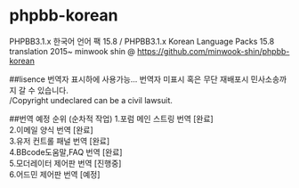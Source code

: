 # phpbb-korean
PHPBB3.1.x 한국어 언어 팩 15.8 / PHPBB3.1.x Korean Language Packs 15.8 <br/>
translation	2015~ minwook shin @ https://github.com/minwook-shin/phpbb-korean

##lisence
번역자 표시하에 사용가능... 번역자 미표시 혹은 무단 재배포시 민사소송까지 갈 수 있습니다.<br/>
/Copyright undeclared can be a civil lawsuit.

##번역 예정 순위 (순차적 작업)
1.포럼 메인 스트링 번역 [완료] <br/>
2.이메일 양식 번역 [완료] <br/>
3.유저 컨트롤 패널 번역 [완료] <br/>
4.BBcode도움말,FAQ 번역 [완료] <br/>
5.모더레이터 제어판 번역 [진행중] <br/>
6.어드민 제어판 번역 [예정]